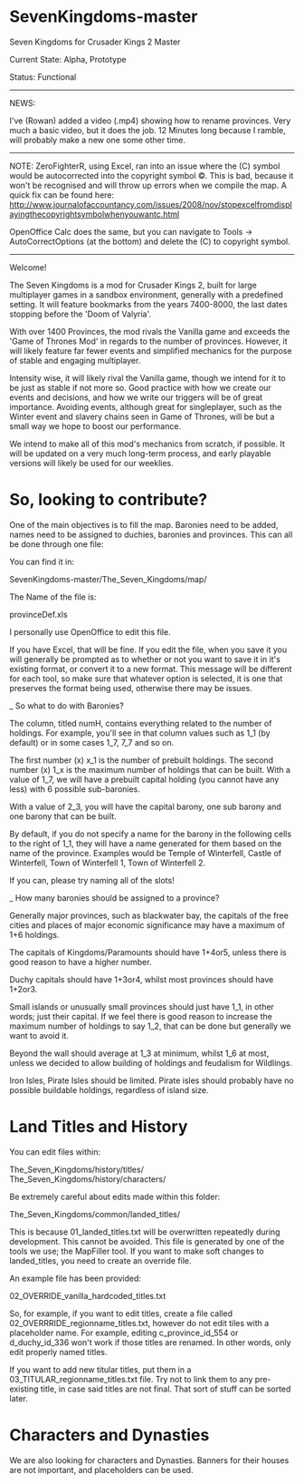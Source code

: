 # SevenKingdoms-master
Seven Kingdoms for Crusader Kings 2 Master

Current State: Alpha, Prototype

Status: Functional

-------------

NEWS:

I've (Rowan) added a video (.mp4) showing how to rename provinces. Very much a basic video, but it does the job. 12 Minutes long because I ramble, will probably make a new one some other time.

-------------

NOTE:
ZeroFighterR, using Excel, ran into an issue where the (C) symbol would be autocorrected into the copyright symbol ©. This is bad, because it won't be recognised and will throw up errors when we compile the map. A quick fix can be found here: http://www.journalofaccountancy.com/issues/2008/nov/stopexcelfromdisplayingthecopyrightsymbolwhenyouwantc.html

OpenOffice Calc does the same, but you can navigate to Tools -> AutoCorrectOptions (at the bottom) and delete the (C) to copyright symbol.

-------------

Welcome!

The Seven Kingdoms is a mod for Crusader Kings 2, built for large multiplayer games in a sandbox environment, generally with a predefined setting. It will feature bookmarks from the years 7400-8000, the last dates stopping before the 'Doom of Valyria'.

With over 1400 Provinces, the mod rivals the Vanilla game and exceeds the 'Game of Thrones Mod' in regards to the number of provinces. However, it will likely feature far fewer events and simplified mechanics for the purpose of stable and engaging multiplayer.

Intensity wise, it will likely rival the Vanilla game, though we intend for it to be just as stable if not more so. Good practice with how we create our events and decisions, and how we write our triggers will be of great importance. Avoiding events, although great for singleplayer, such as the Winter event and slavery chains seen in Game of Thrones, will be but a small way we hope to boost our performance.

We intend to make all of this mod's mechanics from scratch, if possible. It will be updated on a very much long-term process, and early playable versions will likely be used for our weeklies.

# So, looking to contribute?

One of the main objectives is to fill the map. Baronies need to be added, names need to be assigned to duchies, baronies and provinces. This can all be done through one file:

You can find it in:

SevenKingdoms-master/The_Seven_Kingdoms/map/

The Name of the file is:

provinceDef.xls

I personally use OpenOffice to edit this file.

If you have Excel, that will be fine. If you edit the file, when you save it you will generally be prompted as to whether or not you want to save it in it's existing format, or convert it to a new format. This message will be different for each tool, so make sure that whatever option is selected, it is one that preserves the format being used, otherwise there may be issues.

_ So what to do with Baronies?

The column, titled numH, contains everything related to the number of holdings. For example, you'll see in that column values such as 1_1 (by default) or in some cases 1_7, 7_7 and so on.

The first number (x) x_1 is the number of prebuilt holdings. The second number (x) 1_x is the maximum number of holdings that can be built. With a value of 1_7, we will have a prebuilt capital holding (you cannot have any less) with 6 possible sub-baronies.

With a value of 2_3, you will have the capital barony, one sub barony and one barony that can be built.

By default, if you do not specify a name for the barony in the following cells to the right of 1_1, they will have a name generated for them based on the name of the province. Examples would be Temple of Winterfell, Castle of Winterfell, Town of Winterfell 1, Town of Winterfell 2.

If you can, please try naming all of the slots!

_ How many baronies should be assigned to a province?

Generally major provinces, such as blackwater bay, the capitals of the free cities and places of major economic significance may have a maximum of 1+6 holdings.

The capitals of Kingdoms/Paramounts should have 1+4or5, unless there is good reason to have a higher number.

Duchy capitals should have 1+3or4, whilst most provinces should have 1+2or3.

Small islands or unusually small provinces should just have 1_1, in other words; just their capital. If we feel there is good reason to increase the maximum number of holdings to say 1_2, that can be done but generally we want to avoid it.

Beyond the wall should average at 1_3 at minimum, whilst 1_6 at most, unless we decided to allow building of holdings and feudalism for Wildlings.

Iron Isles, Pirate Isles should be limited. Pirate isles should probably have no possible buildable holdings, regardless of island size.

# Land Titles and History

You can edit files within:

The_Seven_Kingdoms/history/titles/
The_Seven_Kingdoms/history/characters/

Be extremely careful about edits made within this folder:

The_Seven_Kingdoms/common/landed_titles/

This is because 01_landed_titles.txt will be overwritten repeatedly during development. This cannot be avoided. This file is generated by one of the tools we use; the MapFiller tool. If you want to make soft changes to landed_titles, you need to create an override file.

An example file has been provided:

02_OVERRIDE_vanilla_hardcoded_titles.txt

So, for example, if you want to edit titles, create a file called 02_OVERRRIDE_regionname_titles.txt, however do not edit tiles with a placeholder name. For example, editing c_province_id_554 or d_duchy_id_336 won't work if those titles are renamed. In other words, only edit properly named titles.

If you want to add new titular titles, put them in a 03_TITULAR_regionname_titles.txt file. Try not to link them to any pre-existing title, in case said titles are not final. That sort of stuff can be sorted later.

# Characters and Dynasties

We are also looking for characters and Dynasties. Banners for their houses are not important, and placeholders can be used.
